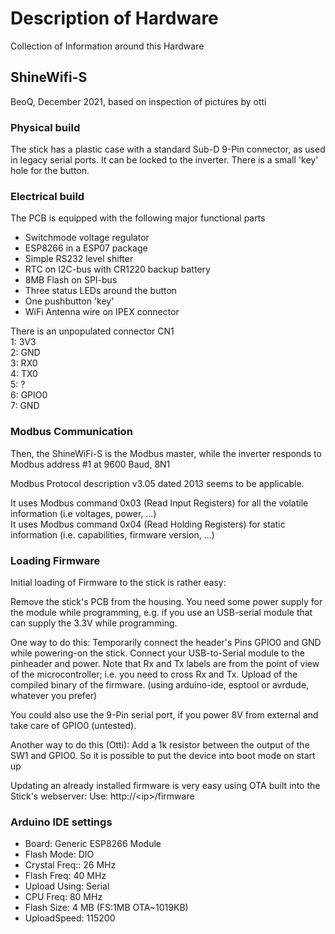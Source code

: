 # Description of Hardware

Collection of Information around this Hardware

## ShineWifi-S

BeoQ, December 2021, based on inspection of pictures by otti


### Physical build

The stick has a plastic case with a standard Sub-D 9-Pin connector, as used in legacy serial ports. 
It can be locked to the inverter. There is a small 'key' hole for the button.


### Electrical build

The PCB is equipped with the following major functional parts

* Switchmode voltage regulator
* ESP8266 in a ESP07 package
* Simple RS232 level shifter
* RTC on I2C-bus with CR1220 backup battery
* 8MB Flash on SPI-bus
* Three status LEDs around the button
* One pushbutton 'key'
* WiFi Antenna wire on IPEX connector


There is an unpopulated connector CN1  
1: 3V3  
2: GND  
3: RX0  
4: TX0  
5: ?  
6: GPIO0  
7: GND  


### Modbus Communication

Then, the ShineWiFi-S is the Modbus master, while the inverter responds to Modbus address #1 at 9600 Baud, 8N1

Modbus Protocol description v3.05 dated 2013 seems to be applicable.

It uses Modbus command 0x03 (Read Input Registers) for all the volatile information (i.e voltages, power, ...)  
It uses Modbus command 0x04 (Read Holding Registers) for static information (i.e. capabilities, firmware version, ...)



### Loading Firmware

Initial loading of Firmware to the stick is rather easy:

Remove the stick's PCB from the housing. 
You need some power supply for the module while programming, e.g. if you use an USB-serial module that can supply the 3.3V while programming.

One way to do this:
Temporarily  connect the header's Pins GPIO0 and GND while powering-on the stick.
Connect your USB-to-Serial module to the pinheader and power. Note that Rx and Tx labels are from the point of view of the microcontroller; i.e. you need to cross Rx and Tx.
Upload of the compiled binary of the firmware. (using arduino-ide, esptool or avrdude, whatever you prefer)

You could also use the 9-Pin serial port, if you power 8V from external and take care of GPIO0 (untested).

Another way to do this (Otti):
Add a 1k resistor between the output of the SW1 and GPIO0. So it is possible to put the device into boot mode on start up


Updating an already installed firmware is very easy using OTA built into the Stick's webserver:
Use: http://&lt;ip&gt;/firmware


### Arduino IDE settings
* Board: Generic ESP8266 Module
* Flash Mode: DIO
* Crystal Freq:: 26 MHz
* Flash Freq: 40 MHz
* Upload Using: Serial
* CPU Freq: 80 MHz
* Flash Size: 4 MB (FS:1MB OTA~1019KB)
* UploadSpeed: 115200

